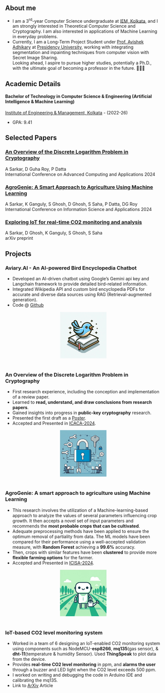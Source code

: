 ## About me
- I am a  3<sup>rd</sup>-year Computer Science undergraduate at [IEM, Kolkata](https://iem.edu.in/), and I am strongly interested in Theoretical Computer Science and Cryptography. I am also interested in applications of Machine Learning in everyday problems. <br>
- Currently, I am a Long-Term Project Student under [Prof. Avishek Adhikary](https://www.presiuniv.ac.in/web/staff.php?staffid=424) at [Presidency University](https://presiuniv.ac.in/web/), working with integrating segmentation and inpainting techniques from computer vision with Secret Image Sharing. <br>
Looking ahead, I aspire to pursue higher studies, potentially a Ph.D., with the ultimate goal of becoming a professor in the future. 👨🏼‍🏫

## Academic Details

#### Bachelor of Technology in Computer Science & Engineering (Artificial Intelligence & Machine Learning) 
[Institute of Engineering & Management, Kolkata](https://iem.edu.in/) - (2022-26)
  - GPA: 9.41

## Selected Papers
### [An Overview of the Discrete Logarithm Problem in Cryptography](https://link.springer.com/chapter/10.1007/978-981-97-4799-3_10)
A Sarkar, D Guha Roy, P Datta<br>
International Conference on Advanced Computing and Applications 2024

### [AgroGenie: A Smart Approach to Agriculture Using Machine Learning](https://link.springer.com/chapter/10.1007/978-981-97-9839-1_17)
A Sarkar, K Ganguly, S Ghosh, D Ghosh, S Saha, P Datta, DG Roy <br>
International Conference on Information Science and Applications 2024

### [Exploring IoT for real-time CO2 monitoring and analysis](https://arxiv.org/abs/2308.03780)
A Sarkar, D Ghosh, K Ganguly, S Ghosh, S Saha<br>
arXiv preprint

## Projects

### Aviary.AI - An AI-powered Bird Encyclopedia Chatbot
- Developed an AI-driven chatbot using Google’s Gemini api key and Langchain framework to provide detailed bird-related information.
- Integrated Wikipedia API and custom bird encyclopedia PDFs for accurate and diverse data sources using RAG (Retrieval-augmented generation).
- Code @ [Github](https://github.com/Abhiroop2004/Aviary.AI.git)
<div style="text-align: center;">
<img src="assets/birdenc.jpg" width="150" height="150">
</div>
<br>

### An Overview of the Discrete Logarithm Problem in Cryptography
- First research experience, including the conception and implementation of a review paper.
- Learned to **read, understand, and draw conclusions from research papers**.
- Gained insights into progress in **public-key cryptography** research.
- Presented the first draft as a [Poster](https://www.researchgate.net/publication/375287849_The_Discrete_Logarithm_Problem).
- Accepted and Presented in [ICACA-2024](https://csikolkata.org/ICACA2024/). <br>
<div style="text-align: center;">
<img src="assets/cryptoart.jfif" width="150" height="150">
</div>
<br>

### AgroGenie: A smart approach to agriculture using Machine Learning
- This research involves the utilization of a Machine-learning-based approach to analyze the values of several parameters influencing crop growth. It then accepts a novel set of input parameters and recommends the **most probable crops that can be cultivated**. 
- Adequate preprocessing methods have been applied to ensure the optimum removal of partiality from data. The ML models have been compared for their performance using a well-accepted validation measure, with **Random Forest** achieving a **99.6%** accuracy. 
- Then, crops with similar features have been **clustered** to provide more **flexible farming options** for the farmer. <br>
- Accepted and Presented in [ICISA-2024](https://sites.google.com/view/icisa2024). <br>
<div style="text-align: center;">
<img src="assets/agrogenieart.jfif" width="150" height="150">
</div>
<br>

### IoT-based CO2 level monitoring system
- Worked in a team of 6 designing an IoT-enabled CO2 monitoring system using components such as NodeMCU-**esp8266**, **mq135**(gas sensor), & **dht-11**(temperature & humidity Sensor). Used **ThingSpeak** to plot data from the device.
- Provides **real-time CO2 level monitoring** in ppm, and **alarms the user** through a buzzer and LED light when the CO2 level exceeds 500 ppm.
- I worked on writing and debugging the code in Arduino IDE and calibrating the mq135.
- Link to [ArXiv](https://arxiv.org/abs/2308.03780) Article
